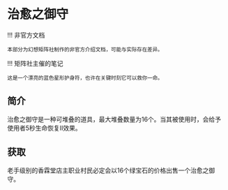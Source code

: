 # 治愈之御守


!!! 非官方文档

    本部分为幻想矩阵社制作的非官方介绍文档，可能与实际存在差异。

!!! 矩阵社主催的笔记

    这是一个漂亮的蓝色星形护身符，也许在关键时刻它可以救你一命。

## 简介

治愈之御守是一种可堆叠的道具，最大堆叠数量为16个。当其被使用时，会给予使用者5秒生命恢复II效果。

## 获取

老手级别的香霖堂店主职业村民必定会以16个绿宝石的价格出售一个治愈之御守。